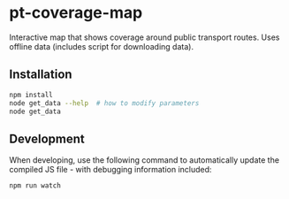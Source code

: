 # pt-coverage-map
Interactive map that shows coverage around public transport routes. Uses offline data (includes script for downloading data).

## Installation
```sh
npm install
node get_data --help  # how to modify parameters
node get_data
```

## Development
When developing, use the following command to automatically update the compiled JS file - with debugging information included:
```sh
npm run watch
```
